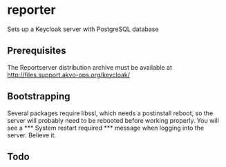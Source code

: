reporter
========

Sets up a Keycloak server with PostgreSQL database


## Prerequisites
The Reportserver distribution archive must be available at http://files.support.akvo-ops.org/keycloak/ 

## Bootstrapping
 Several packages require libssl, which needs a postinstall reboot, so the server will probably need to be rebooted before working properly.
You will see a *** System restart required *** message when logging into the server. Believe it.



## Todo
